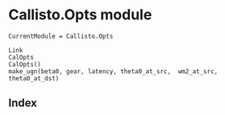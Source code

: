 # Callisto.Opts module


```@meta
CurrentModule = Callisto.Opts
```


```@docs
Link
CalOpts
CalOpts()
make_ugn(beta0, gear, latency, theta0_at_src,  wm2_at_src, theta0_at_dst)
```

## Index

```@index
```
